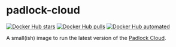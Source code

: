 # padlock-cloud

[![Docker Hub stars](https://img.shields.io/docker/stars/chaosbunker/padlock-cloud.svg)](https://hub.docker.com/r/chaosbunker/padlock-cloud) [![Docker Hub pulls](https://img.shields.io/docker/pulls/chaosbunker/padlock-cloud.svg)](https://hub.docker.com/r/chaosbunker/padlock-cloud) [![Docker Hub automated](https://img.shields.io/docker/automated/chaosbunker/padlock-cloud.svg)](https://hub.docker.com/r/chaosbunker/padlock-cloud)

A small(ish) image to run the latest version of the [Padlock Cloud](https://github.com/MaKleSoft/padlock-cloud).
